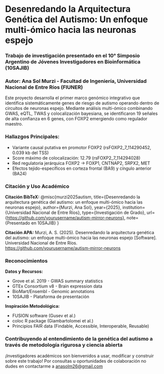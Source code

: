 # Desenredando la Arquitectura Genética del Autismo: Un enfoque multi-ómico hacia las neuronas espejo
### Trabajo de investigación presentado en el 10° Simposio Argentino de Jóvenes Investigadores en Bioinformática (10SAJIB)
### Autor: Ana Sol Murzi - Facultad de Ingeniería, Universidad Nacional de Entre Ríos (FIUNER)

Este proyecto desarrolla el primer marco genómico integrativo que identifica sistemáticamente genes de riesgo de autismo operando dentro de circuitos de neuronas espejo. Mediante análisis multi-ómico combinando GWAS, eQTL, TWAS y colocalización bayesiana, se identificaron 19 señales de alta confianza en 6 genes, con FOXP2 emergiendo como regulador maestro.

### Hallazgos Principales:
* Variante causal putativa en promotor FOXP2 (rsFOXP2_7_114290452, 0.039 kb del TSS)
* Score máximo de colocalización: 12.79 (rsFOXP2_7_114294028)
* Red regulatoria jerárquica FOXP2 → FOXP1, CNTNAP2, SRPX2, MET
* Efectos tejido-específicos en corteza frontal (BA9) y cíngulo anterior (BA24)

### Citación y Uso Académico

**Citación BibTeX:**
@misc{murzi2025autism,
  title={Desenredando la arquitectura genética del autismo: un enfoque multi-ómico hacia las neuronas espejo},
  author={Murzi, Ana Sol},
  year={2025},
  institution={Universidad Nacional de Entre Ríos},
  type={Investigación de Grado},
  url={https://github.com/yourusername/autism-mirror-neurons},
  note={Presentado en 10SAJIB}
}

**Citación APA:**
Murzi, A. S. (2025). Desenredando la arquitectura genética del autismo: 
un enfoque multi-ómico hacia las neuronas espejo [Software]. 
Universidad Nacional de Entre Ríos. 
https://github.com/yourusername/autism-mirror-neurons

### Reconocimientos

**Datos y Recursos:**
* Grove et al. 2019 - GWAS summary statistics
* GTEx Consortium v8 - Brain expression data
* BioMart/Ensembl - Genomic annotations
* 10SAJIB - Plataforma de presentación

**Inspiración Metodológica:**
* FUSION software (Gusev et al.)
* coloc R package (Giambartolomei et al.)
* Principios FAIR data (Findable, Accessible, Interoperable, Reusable)

### Contribuyendo al entendimiento de la genética del autismo a través de metodología rigurosa y ciencia abierta
¡Investigadores académicos son bienvenidos a usar, modificar y construir sobre este trabajo!
Por consultas u oportunidades de colaboración no dudes en contactarme a anasolm26@gmail.com

